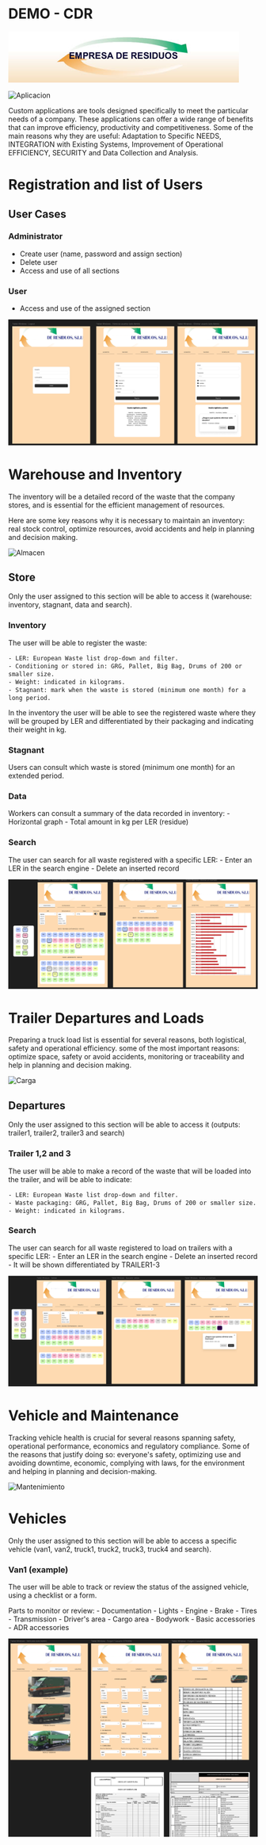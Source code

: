 # DEMO - CDR

![Logo Universal](img/logo.jpg)

![Aplicacion](https://media4.giphy.com/media/Zu9Dt0nOVYWTiQcvV6/giphy.webp?cid=ecf05e475j58b42vamctteexwavgy2o6np19ih5fmv5oeggd&ep=v1_gifs_search&rid=giphy.webp&ct=g)

Custom applications are tools designed specifically to meet the particular needs of a company. These applications can offer a wide range of benefits that can improve efficiency, productivity and competitiveness. Some of the main reasons why they are useful: Adaptation to Specific NEEDS, INTEGRATION with Existing Systems, Improvement of Operational EFFICIENCY, SECURITY and Data Collection and Analysis.

# Registration and list of Users

## User Cases

### Administrator

- Create user (name, password and assign section)
- Delete user
- Access and use of all sections

### User

- Access and use of the assigned section

![Login - Registro de usuarios y listado de usuarios](img/users.png)

# Warehouse and Inventory

The inventory will be a detailed record of the waste that the company stores, and is essential for the efficient management of resources. 

Here are some key reasons why it is necessary to maintain an inventory: real stock control, optimize resources, avoid accidents and help in planning and decision making.

![Almacen](https://media2.giphy.com/media/VnKkglxCbWsg6CLHtR/giphy.webp?cid=790b76116t7fael4s77gqms15dct1h0c9t39ei9f3yafdk04&ep=v1_gifs_search&rid=giphy.webp&ct=g)

## Store

Only the user assigned to this section will be able to access it (warehouse: inventory, stagnant, data and search).

### Inventory

The user will be able to register the waste:

    - LER: European Waste list drop-down and filter.
    - Conditioning or stored in: GRG, Pallet, Big Bag, Drums of 200 or smaller size.
    - Weight: indicated in kilograms.
    - Stagnant: mark when the waste is stored (minimum one month) for a long period.

In the inventory the user will be able to see the registered waste where they will be grouped by LER and differentiated by their packaging and indicating their weight in kg.

### Stagnant

Users can consult which waste is stored (minimum one month) for an extended period.

### Data

Workers can consult a summary of the data recorded in inventory:
    - Horizontal graph
    - Total amount in kg per LER (residue)

### Search

The user can search for all waste registered with a specific LER:
    - Enter an LER in the search engine
    - Delete an inserted record

![Almacen - Inventario, estancados, separados y buscar](img/stored.png)

# Trailer Departures and Loads

Preparing a truck load list is essential for several reasons, both logistical, safety and operational efficiency. some of the most important reasons: optimize space, safety or avoid accidents, monitoring or traceability and help in planning and decision making.

![Carga](https://media3.giphy.com/media/QTFhZj677ZnuSvVwt7/200.webp?cid=ecf05e47lg08yr00zqqvzb39tew2hr02vai2anwyi3oyq1rp&ep=v1_gifs_search&rid=200.webp&ct=g)

## Departures

Only the user assigned to this section will be able to access it (outputs: trailer1, trailer2, trailer3 and search)

### Trailer 1,2 and 3

The user will be able to make a record of the waste that will be loaded into the trailer, and will be able to indicate:

    - LER: European Waste list drop-down and filter.
    - Waste packaging: GRG, Pallet, Big Bag, Drums of 200 or smaller size.
    - Weight: indicated in kilograms.

### Search

The user can search for all waste registered to load on trailers with a specific LER:
    - Enter an LER in the search engine
    - Delete an inserted record
    - It will be shown differentiated by TRAILER1-3

![Salidas - Trailer 1, Trailer 2, Trailer 3 y buscar](img/departures.png)

# Vehicle and Maintenance

Tracking vehicle health is crucial for several reasons spanning safety, operational performance, economics and regulatory compliance. Some of the reasons that justify doing so: everyone's safety, optimizing use and avoiding downtime, economic, complying with laws, for the environment and helping in planning and decision-making.

![Mantenimiento](https://media0.giphy.com/media/O6gydbyHcE9YQ/200.webp?cid=790b7611djdgjbyq56q6swvjde2j6u2l5kbr3bpwagzy3758&ep=v1_gifs_search&rid=200.webp&ct=g)

# Vehicles

Only the user assigned to this section will be able to access a specific vehicle (van1, van2, truck1, truck2, truck3, truck4 and search).

### Van1 (example)

The user will be able to track or review the status of the assigned vehicle, using a checklist or a form.

Parts to monitor or review:
    - Documentation
    - Lights
    - Engine
    - Brake
    - Tires
    - Transmission
    - Driver's area
    - Cargo area
    - Bodywork
    - Basic accessories
    - ADR accessories

![Vehiculos - Furgo 1, Furgo 2, Camion 1...](img/fleet.png)